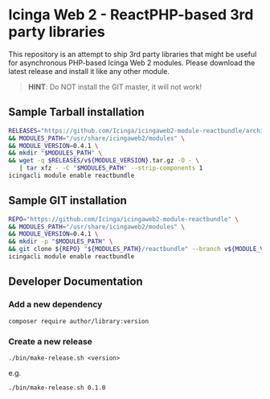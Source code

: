 Icinga Web 2 - ReactPHP-based 3rd party libraries
=================================================

This repository is an attempt to ship 3rd party libraries that might be useful
for asynchronous PHP-based Icinga Web 2 modules. Please download the latest
release and install it like any other module.

> **HINT**: Do NOT install the GIT master, it will not work!

Sample Tarball installation
---------------------------

```sh
RELEASES="https://github.com/Icinga/icingaweb2-module-reactbundle/archive" \
&& MODULES_PATH="/usr/share/icingaweb2/modules" \
&& MODULE_VERSION=0.4.1 \
&& mkdir "$MODULES_PATH" \
&& wget -q $RELEASES/v${MODULE_VERSION}.tar.gz -O - \
   | tar xfz - -C "$MODULES_PATH" --strip-components 1
icingacli module enable reactbundle
```

Sample GIT installation
-----------------------

```sh
REPO="https://github.com/Icinga/icingaweb2-module-reactbundle" \
&& MODULES_PATH="/usr/share/icingaweb2/modules" \
&& MODULE_VERSION=0.4.1 \
&& mkdir -p "$MODULES_PATH" \
&& git clone ${REPO} "${MODULES_PATH}/reactbundle" --branch v${MODULE_VERSION}
icingacli module enable reactbundle
```


Developer Documentation
-----------------------

### Add a new dependency

    composer require author/library:version

### Create a new release

    ./bin/make-release.sh <version>

e.g.

    ./bin/make-release.sh 0.1.0

